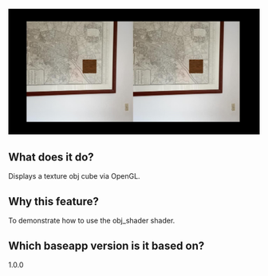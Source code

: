 ![screenshot](/screenshots/blender_object_screenshot.jpeg)

## What does it do?
Displays a texture obj cube via OpenGL.

## Why this feature?
To demonstrate how to use the obj_shader shader.

## Which baseapp version is it based on?
1.0.0